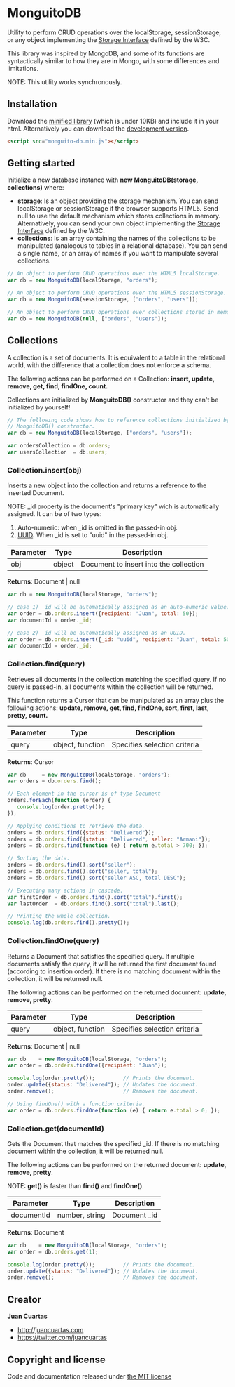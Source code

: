 # MonguitoDB

Utility to perform CRUD operations over the localStorage, sessionStorage, or any object implementing the [Storage Interface](http://www.w3.org/TR/webstorage/#the-storage-interface) defined by the W3C.

This library was inspired by MongoDB, and some of its functions are syntactically similar to how they are in Mongo, with some differences and limitations.

NOTE: This utility works synchronously.

## Installation

Download the [minified library](https://raw.githubusercontent.com/equisoide/monguitodb/master/build/monguito-db.min.js) (which is under 10KB) and include it in your html. Alternatively you can download the [development version](https://raw.githubusercontent.com/equisoide/monguitodb/master/build/monguito-db.js).

```html
<script src="monguito-db.min.js"></script>
```

## Getting started

Initialize a new database instance with **new MonguitoDB(storage, collections)** where:

- **storage**: Is an object providing the storage mechanism. You can send localStorage or sessionStorage if the browser supports HTML5. Send null to use the default mechanism which stores collections in memory. Alternatively, you can send your own object implementing the [Storage Interface](http://www.w3.org/TR/webstorage/#the-storage-interface) defined by the W3C.
- **collections**: Is an array containing the names of the collections to be manipulated (analogous to tables in a relational database). You can send a single name, or an array of names if you want to manipulate several collections.

```js
// An object to perform CRUD operations over the HTML5 localStorage.
var db = new MonguitoDB(localStorage, "orders");

// An object to perform CRUD operations over the HTML5 sessionStorage.
var db = new MonguitoDB(sessionStorage, ["orders", "users"]);

// An object to perform CRUD operations over collections stored in memory.
var db = new MonguitoDB(null, ["orders", "users"]);
```

## Collections

A collection is a set of documents. It is equivalent to a table in the relational world, with the difference that a collection does not enforce a schema.

The following actions can be performed on a Collection: **insert, update, remove, get, find, findOne, count.**

Collections are initialized by **MonguitoDB()** constructor and they can't be initialized by yourself!

```js
// The following code shows how to reference collections initialized by
// MonguitoDB() constructor.
var db = new MonguitoDB(localStorage, ["orders", "users"]);

var ordersCollection = db.orders;
var usersCollection  = db.users;
```

### Collection.insert(obj)

Inserts a new object into the collection and returns a reference to the inserted Document.

NOTE: _id property is the document's "primary key" wich is automatically assigned. It can be of two types:
 1. Auto-numeric: when _id is omitted in the passed-in obj.
 2. [UUID](http://en.wikipedia.org/wiki/Universally_unique_identifier): When _id is set to "uuid" in the passed-in obj.
 
| Parameter | Type   | Description                            |
| --------- | ------ |--------------------------------------- |
| obj       | object | Document to insert into the collection |

**Returns**: Document | null

```js
var db = new MonguitoDB(localStorage, "orders");

// case 1) _id will be automatically assigned as an auto-numeric value.
var order = db.orders.insert({recipient: "Juan", total: 50});
var documentId = order._id;

// case 2) _id will be automatically assigned as an UUID.
var order = db.orders.insert({_id: "uuid", recipient: "Juan", total: 50});
var documentId = order._id;
```

### Collection.find(query)

Retrieves all documents in the collection matching the specified query. If no query is passed-in, all documents within the collection will be returned.

This function returns a Cursor that can be manipulated as an array plus the following actions: **update, remove, get, find, findOne, sort, first, last, pretty, count.**

| Parameter | Type             | Description                   |
| --------- | ---------------- |------------------------------ |
| query     | object, function |  Specifies selection criteria |

**Returns**: Cursor

```js
var db     = new MonguitoDB(localStorage, "orders");
var orders = db.orders.find();

// Each element in the cursor is of type Document
orders.forEach(function (order) {
   console.log(order.pretty());
});

// Applying conditions to retrieve the data.
orders = db.orders.find({status: "Delivered"});
orders = db.orders.find({status: "Delivered", seller: "Armani"});
orders = db.orders.find(function (e) { return e.total > 700; });

// Sorting the data.
orders = db.orders.find().sort("seller");
orders = db.orders.find().sort("seller, total");
orders = db.orders.find().sort("seller ASC, total DESC");

// Executing many actions in cascade.
var firstOrder = db.orders.find().sort("total").first();
var lastOrder  = db.orders.find().sort("total").last();

// Printing the whole collection.
console.log(db.orders.find().pretty());
```

### Collection.findOne(query)

Returns a Document that satisfies the specified query. If multiple documents satisfy the query, it will be returned the first document found (according to insertion order). If there is no matching document within the collection, it will be returned null.

The following actions can be performed on the returned document: **update, remove, pretty**.

| Parameter | Type             | Description                   |
| --------- | ---------------- |------------------------------ |
| query     | object, function |  Specifies selection criteria |

**Returns**: Document | null

```js
var db    = new MonguitoDB(localStorage, "orders");
var order = db.orders.findOne({recipient: "Juan"});

console.log(order.pretty());         // Prints the document.
order.update({status: "Delivered"}); // Updates the document.
order.remove();                      // Removes the document.

// Using findOne() with a function criteria.
var order = db.orders.findOne(function (e) { return e.total > 0; });
```

### Collection.get(documentId)

Gets the Document that matches the specified _id. If there is no matching document within the collection, it will be returned null.

The following actions can be performed on the returned document: **update, remove, pretty**.

NOTE: **get()** is faster than **find()** and **findOne()**.

| Parameter  | Type           | Description   |
| ---------- | -------------- |-------------- |
| documentId | number, string |  Document _id |

**Returns**: Document

```js
var db    = new MonguitoDB(localStorage, "orders");
var order = db.orders.get(1);

console.log(order.pretty());         // Prints the document.
order.update({status: "Delivered"}); // Updates the document.
order.remove();                      // Removes the document.
```

## Creator

**Juan Cuartas**

- <http://juancuartas.com>
- <https://twitter.com/juancuartas>

## Copyright and license

Code and documentation released under [the MIT license](https://github.com/equisoide/monguitodb/blob/master/LICENSE)
